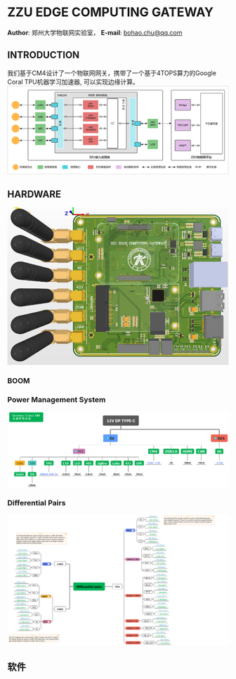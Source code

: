 # ZZU EDGE COMPUTING GATEWAY
**Author**: 郑州大学物联网实验室， **E-mail**: bohao.chu@qq.com

## **INTRODUCTION**
我们基于CM4设计了一个物联网网关，携带了一个基于4TOPS算力的Google Coral TPU机器学习加速器, 可以实现边缘计算。
![functions](/assets/images/functions.png "Magic Gardens")


## **HARDWARE**

![gateway](/assets/images/gateway.jpg "Magic Gardens")

### **BOOM**

### **Power Management System**
![gateway](/assets/images/pms.png "Magic Gardens")

### **Differential Pairs**
![gateway](/assets/images/differential_pairs.png "Magic Gardens")


## 软件

